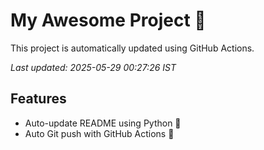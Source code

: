 # My Awesome Project 🚀

This project is automatically updated using GitHub Actions.

_Last updated: 2025-05-29 00:27:26 IST_

## Features
- Auto-update README using Python 🐍
- Auto Git push with GitHub Actions 🤖
